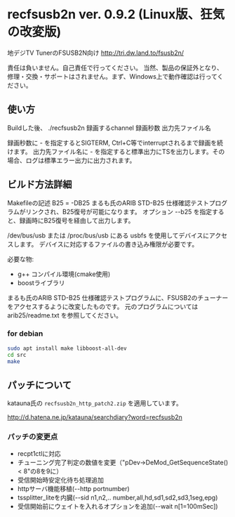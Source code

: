 # recfsusb2n ver. 0.9.2 (Linux版、狂気の改変版)
地デジTV TunerのFSUSB2N向け
http://tri.dw.land.to/fsusb2n/

責任は負いません。自己責任で行ってください。
当然、製品の保証外となり、修理・交換・サポートはされません。まず、Windows上で動作確認は行ってください。

## 使い方

Buildした後、
./recfsusb2n 録画するchannel 録画秒数 出力先ファイル名

録画秒数に - を指定するとSIGTERM, Ctrl+C等でinterruptされるまで録画を続けます。
出力先ファイル名に - を指定すると標準出力にTSを出力します。その場合、ログは標準エラー出力に出力されます。

## ビルド方法詳細

Makefileの記述
B25      = -DB25
まるも氏のARIB STD-B25 仕様確認テストプログラムがリンクされ、B25復号が可能になります。
オプション --b25 を指定すると、録画時にB25復号を経由して出力します。

/dev/bus/usb または /proc/bus/usb にある usbfs を使用してデバイスにアクセスします。
デバイスに対応するファイルの書き込み権限が必要です。

必要な物:
-  g++ コンパイル環境(cmake使用)
-  boostライブラリ

まるも氏のARIB STD-B25 仕様確認テストプログラムに、FSUSB2のチューナーをアクセスするように改変したものです。
元のプログラムについては
arib25/readme.txt を参照してください。

### for debian
```bash
sudo apt install make libboost-all-dev
cd src
make
```

## パッチについて

katauna氏の `recfsusb2n_http_patch2.zip` を適用しています。

http://d.hatena.ne.jp/katauna/searchdiary?word=recfsusb2n


### パッチの変更点

- recpt1ctlに対応
- チューニング完了判定の数値を変更（"pDev->DeMod_GetSequenceState() < 8"の8を9に）
- 受信開始時安定化待ち処理追加
- httpサーバ機能移植(--http portnumber)
- tssplitter_liteを内臓(--sid n1,n2,.. number,all,hd,sd1,sd2,sd3,1seg,epg)
- 受信開始前にウェイトを入れるオプションを追加(--wait n[1=100mSec])
